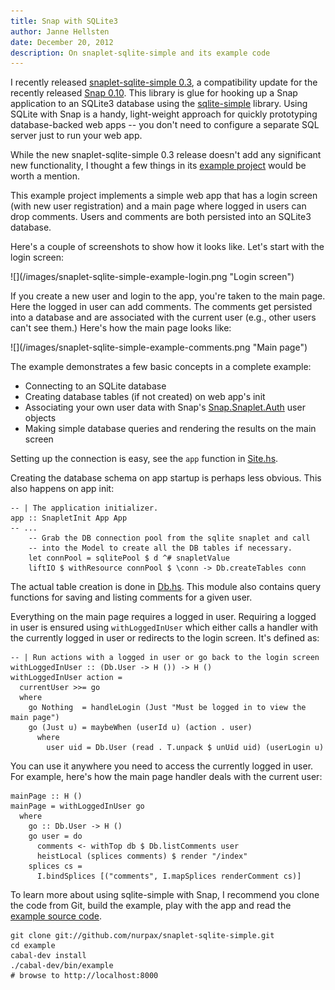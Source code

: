 ```yaml
---
title: Snap with SQLite3
author: Janne Hellsten
date: December 20, 2012
description: On snaplet-sqlite-simple and its example code
---
```


I recently released [snaplet-sqlite-simple
0.3](http://hackage.haskell.org/package/snaplet-sqlite-simple), a
compatibility update for the recently released [Snap
0.10](http://hackage.haskell.org/package/snap).  This library is glue
for hooking up a Snap application to an SQLite3 database using the
[sqlite-simple](http://hackage.haskell.org/package/sqlite-simple)
library.  Using SQLite with Snap is a handy, light-weight approach for
quickly prototyping database-backed web apps -- you don't need to
configure a separate SQL server just to run your web app.


While the new snaplet-sqlite-simple 0.3 release doesn't add any
significant new functionality, I thought a few things in its [example
project](https://github.com/nurpax/snaplet-sqlite-simple/tree/master/example/src)
would be worth a mention.

This example project implements a simple web app that has a login
screen (with new user registration) and a main page where logged in
users can drop comments.  Users and comments are both persisted into
an SQLite3 database.

Here's a couple of screenshots to show how it looks like.  Let's start
with the login screen:

<div class="screenshot white-bg">
![](/images/snaplet-sqlite-simple-example-login.png "Login screen")
</div>

If you create a new user and login to the app, you're taken to the
main page.  Here the logged in user can add comments.  The comments
get persisted into a database and are associated with the current user
(e.g., other users can't see them.)  Here's how the main page looks
like:

<div class="screenshot white-bg">
![](/images/snaplet-sqlite-simple-example-comments.png "Main page")
</div>

The example demonstrates a few basic concepts in a complete example:

* Connecting to an SQLite database
* Creating database tables (if not created) on web app's init
* Associating your own user data with Snap's
  [Snap.Snaplet.Auth](http://hackage.haskell.org/packages/archive/snap/0.10.0.1/doc/html/Snap-Snaplet-Auth.html)
  user objects
* Making simple database queries and rendering the results on the main screen

Setting up the connection is easy, see the `app` function in
[Site.hs](https://github.com/nurpax/snaplet-sqlite-simple/blob/master/example/src/Site.hs).

Creating the database schema on app startup is perhaps less obvious.
This also happens on app init:

~~~~~{.haskell}
-- | The application initializer.
app :: SnapletInit App App
-- ...
    -- Grab the DB connection pool from the sqlite snaplet and call
    -- into the Model to create all the DB tables if necessary.
    let connPool = sqlitePool $ d ^# snapletValue
    liftIO $ withResource connPool $ \conn -> Db.createTables conn
~~~~~

The actual table creation is done in
[Db.hs](https://github.com/nurpax/snaplet-sqlite-simple/blob/master/example/src/Db.hs).
This module also contains query functions for saving and listing
comments for a given user.

Everything on the main page requires a logged in user.  Requiring a
logged in user is ensured using `withLoggedInUser` which either calls
a handler with the currently logged in user or redirects to the login
screen.  It's defined as:

~~~~~{.haskell}
-- | Run actions with a logged in user or go back to the login screen
withLoggedInUser :: (Db.User -> H ()) -> H ()
withLoggedInUser action =
  currentUser >>= go
  where
    go Nothing  = handleLogin (Just "Must be logged in to view the main page")
    go (Just u) = maybeWhen (userId u) (action . user)
      where
        user uid = Db.User (read . T.unpack $ unUid uid) (userLogin u)
~~~~~

You can use it anywhere you need to access the currently logged in
user.  For example, here's how the main page handler deals with the
current user:

~~~~~{.haskell}
mainPage :: H ()
mainPage = withLoggedInUser go
  where
    go :: Db.User -> H ()
    go user = do
      comments <- withTop db $ Db.listComments user
      heistLocal (splices comments) $ render "/index"
    splices cs =
      I.bindSplices [("comments", I.mapSplices renderComment cs)]
~~~~~

To learn more about using sqlite-simple with Snap, I recommend you
clone the code from Git, build the example, play with the app and read
the
[example source code](https://github.com/nurpax/snaplet-sqlite-simple/tree/master/example/src).

~~~~~{.bash}
git clone git://github.com/nurpax/snaplet-sqlite-simple.git
cd example
cabal-dev install
./cabal-dev/bin/example
# browse to http://localhost:8000
~~~~~
